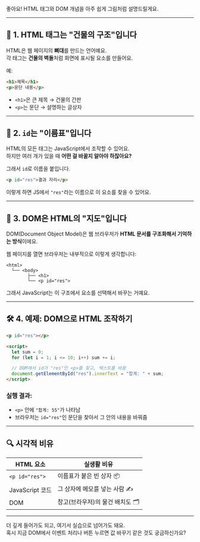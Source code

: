 좋아요! HTML 태그와 DOM 개념을 아주 쉽게 그림처럼 설명드릴게요.

---

## 🧱 1. HTML 태그는 "건물의 구조"입니다

HTML은 웹 페이지의 **뼈대**를 만드는 언어예요.  
각 태그는 **건물의 벽돌**처럼 화면에 표시될 요소를 만들어요.

예:
```html
<h1>제목</h1>
<p>문단 내용</p>
```

- `<h1>`은 큰 제목 → 건물의 간판
- `<p>`는 문단 → 설명하는 글상자

---

## 🧠 2. `id`는 "이름표"입니다

HTML의 모든 태그는 JavaScript에서 조작할 수 있어요.  
하지만 여러 개가 있을 때 **어떤 걸 바꿀지 알아야 하잖아요?**

그래서 `id`로 이름을 붙입니다.

```html
<p id="res">결과 자리</p>
```

이렇게 하면 JS에서 `"res"`라는 이름으로 이 요소를 찾을 수 있어요.

---

## 🧩 3. DOM은 HTML의 "지도"입니다

DOM(Document Object Model)은 웹 브라우저가 **HTML 문서를 구조화해서 기억하는 방식**이에요.

웹 페이지를 열면 브라우저는 내부적으로 이렇게 생각합니다:

```
<html>
  └── <body>
        ├── <h1>
        └── <p id="res">
```

그래서 JavaScript는 이 구조에서 요소를 선택해서 바꾸는 거예요.

---

## 🛠 4. 예제: DOM으로 HTML 조작하기

```html
<p id="res"></p>

<script>
  let sum = 0;
  for (let i = 1; i <= 10; i++) sum += i;

  // DOM에서 id가 "res"인 <p>를 찾고, 텍스트를 바꿈
  document.getElementById("res").innerText = "합계: " + sum;
</script>
```

### 실행 결과:
- `<p>` 안에 `"합계: 55"`가 나타남
- 브라우저는 `id="res"`인 문단을 찾아서 그 안의 내용을 바꿔줌

---

## 🔍 시각적 비유

| HTML 요소         | 실생활 비유                     |
|------------------|------------------------------|
| `<p id="res">`    | 이름표가 붙은 빈 상자 📦          |
| JavaScript 코드   | 그 상자에 메모를 넣는 사람 ✍️     |
| DOM               | 창고(브라우저)의 물건 배치도 🗂     |

---

더 깊게 들어가도 되고, 여기서 실습으로 넘어가도 돼요.  
혹시 지금 DOM에서 이벤트 처리나 버튼 누르면 값 바꾸기 같은 것도 궁금하신가요?
